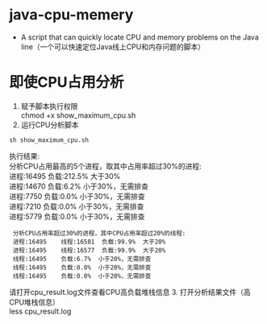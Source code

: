 # java-cpu-memery
- A script that can quickly locate CPU and memory problems on the Java line（一个可以快速定位Java线上CPU和内存问题的脚本）

# 即使CPU占用分析
1. 赋予脚本执行权限  
   chmod +x show_maximum_cpu.sh
2. 运行CPU分析脚本  
```
sh show_maximum_cpu.sh
```
执行结果:  
     分析CPU占用最高的5个进程，取其中占用率超过30%的进程:  
     进程:16495    负载:212.5%  大于30%  
     进程:14670    负载:6.2%  小于30%，无需排查  
     进程:7750    负载:0.0%  小于30%，无需排查  
     进程:7210    负载:0.0%  小于30%，无需排查  
     进程:5779    负载:0.0%  小于30%，无需排查  

     分析CPU占用率超过30%的进程，其中CPU占用率超过20%的线程:  
     进程:16495    线程:16581  负载:99.9%  大于20%  
     进程:16495    线程:16577  负载:99.9%  大于20%  
     线程:16495    负载:6.7%  小于20%，无需排查  
     线程:16495    负载:0.0%  小于20%，无需排查  
     线程:16495    负载:0.0%  小于20%，无需排查  
请打开cpu_result.log文件查看CPU高负载堆栈信息
3. 打开分析结果文件（高CPU堆栈信息）  
   less cpu_result.log
